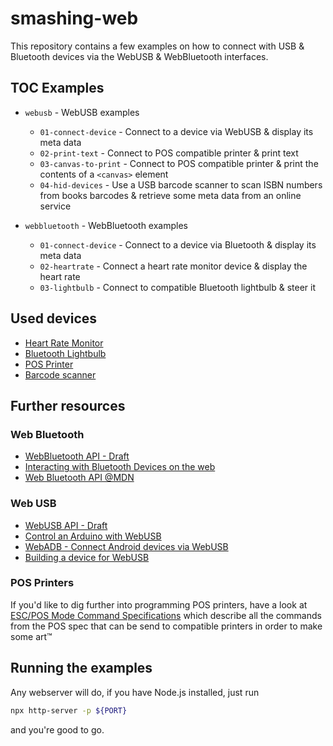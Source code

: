 # smashing-web

This repository contains a few examples on how to connect with USB & Bluetooth devices via the
WebUSB & WebBluetooth interfaces.

## TOC Examples

* `webusb` - WebUSB examples
  - `01-connect-device` - Connect to a device via WebUSB & display its meta data
  - `02-print-text` - Connect to POS compatible printer & print text
  - `03-canvas-to-print` - Connect to POS compatible printer & print the contents of a `<canvas>` element
  - `04-hid-devices` - Use a USB barcode scanner to scan ISBN numbers from books barcodes & retrieve some meta data from an online service

* `webbluetooth` - WebBluetooth examples
  - `01-connect-device` - Connect to a device via Bluetooth & display its meta data
  - `02-heartrate` - Connect a heart rate monitor device & display the heart rate
  - `03-lightbulb` - Connect to compatible Bluetooth lightbulb & steer it

## Used devices

* [Heart Rate Monitor](https://www.amazon.de/BerryKing-Heartbeat-Bluetooth-RUNTASTIC-Herzfrequenzmesser/dp/B0182GISA2/ref=sr_1_3?__mk_de_DE=%C3%85M%C3%85%C5%BD%C3%95%C3%91&keywords=bluetooth+heart+rate+monitor&qid=1563360506&s=gateway&sr=8-3)
* [Bluetooth Lightbulb](https://www.ebay.de/itm/4x-XAVAX-Bluetooth-LED-Lampe-E27-7W-2700K-530lm-AGL-RGB-A-Gluehbirne-Gluehlampe-/254174270030)
* [POS Printer](https://www.amazon.de/FENGT-Thermodrucker-Portable-Bluetooth-Kompatibel/dp/B07HNGS125/ref=sr_1_2?__mk_de_DE=%C3%85M%C3%85%C5%BD%C3%95%C3%91&keywords=58hu&qid=1563360489&s=gateway&sr=8-2)
* [Barcode scanner](https://www.amazon.de/CSL-Barcodescanner-Handscanner-Installation-ergonomisches/dp/B07BGW356L/ref=sr_1_4?__mk_de_DE=%C3%85M%C3%85%C5%BD%C3%95%C3%91&keywords=usb+barcode+scanner&qid=1563360532&s=gateway&sr=8-4)

## Further resources

### Web Bluetooth

* [WebBluetooth API - Draft](https://webbluetoothcg.github.io/web-bluetooth/)
* [Interacting with Bluetooth Devices on the web](https://developers.google.com/web/updates/2015/07/interact-with-ble-devices-on-the-web)
* [Web Bluetooth API @MDN](https://developer.mozilla.org/en-US/docs/Web/API/Web_Bluetooth_API)

### Web USB

* [WebUSB API - Draft](https://wicg.github.io/webusb/)
* [Control an Arduino with WebUSB](https://harbaum.github.io/ftduino/webusb/en/)
* [WebADB - Connect Android devices via WebUSB](https://github.com/webadb/webadb.js)
* [Building a device for WebUSB](https://developers.google.com/web/fundamentals/native-hardware/build-for-webusb/)

### POS Printers

If you'd like to dig further into programming POS printers, have a look at [ESC/POS Mode Command Specifications](http://www.starmicronics.com/support/mannualfolder/escpos_cm_en.pdf) which describe all the commands from the POS spec that can be send to compatible printers in order to make some art™

## Running the examples

Any webserver will do, if you have Node.js installed, just run

```bash
npx http-server -p ${PORT}
```

and you're good to go.